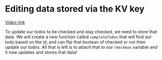 # Editing data stored via the KV key

[Video link](https://www.egghead.io/lessons/egghead-editing-data-stored-via-the-kv-key?pl=build-data-driven-applications-on-the-edge-with-workers-and-workers-kv-4932f3ea)

<TimeStamp start="03:55" end="04:10">

To update our todos to be checked and stay checked, we need to store that data. We will create a new function called `completeTodos` that will find our todo based on the id, and can flip that boolean of checked or not then update our todos. All that is left is to attach that to our `checkbox` variable and it now updates and stores that data!

</TimeStamp>